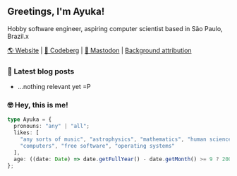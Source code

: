 ## Greetings, I'm Ayuka!

Hobby software engineer, aspiring computer scientist based in São Paulo, Brazil.x

[🌎 Website](https://kittens.cat) | [🧊 Codeberg](https://codeberg.org/ayuka) | [🐘 Mastodon](https://wetdry.world/@ax) | [Background attribution](https://unsplash.com/photos/photo-of-lake-near-trees-E7w_Ti4BSSs)

### 📔 Latest blog posts

* ...nothing relevant yet =P

### 🤓 Hey, this is me!

```ts
type Ayuka = {
  pronouns: "any" | "all";
  likes: [
    "any sorts of music", "astrophysics", "mathematics", "human science",
    "computers", "free software", "operating systems"
  ],
  age: ((date: Date) => date.getFullYear() - date.getMonth() >= 9 ? 2007 : 2006)(new Date())
};
```

<!-- gone ```math
\ce{$&#x5C;unicode[goombafont; color: black; z-index: -1; position: fixed; top: 0; left: 0; width: 100%; height: 100%; object-fit: cover; pointer-events: none; opacity: 0.2; background-size: cover; background-image: url('https://github.com/ayukae/ayukae/blob/main/img2.png?raw=true');]{x0000}$}
``` -->

